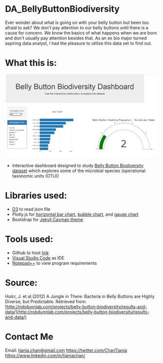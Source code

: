 # DA_BellyButtonBiodiversity

Ever wonder about what is going on with your belly button but been too afraid to ask? We don't pay attention to our belly buttons until there is a cause for concern. We know the basics of what happens when we are born and don't usually pay attention besides that. As an ex bio major turned aspiring data analyst, I had the pleasure to utilize this data set to find out. 

# What this is:
<img src = "https://github.com/tianiachan/DA_BellyButtonBiodiversity/blob/master/bellybuttonbiodiversityimg.JPG">

* Interactive dashboard designed to study [Belly Button Biodiversity dataset](http://robdunnlab.com/projects/belly-button-biodiversity/) which explores some of the microbial species
(operational taxonomic units (OTU))

# Libraries used:

* [D3](http://learnjsdata.com/read_data.html) to read json file
* Plotly.js for [horizontal bar chart](https://plotly.com/python/horizontal-bar-charts/), [bubble chart](https://plotly.com/python/bubble-charts/), and [gauge chart](https://plotly.com/python/gauge-charts/)
* Bootstrap for [Jekyll Cayman theme](https://jekyllthemes.io/theme/jekyll-cayman-theme)

# Tools used:

* Github to host [link](https://tianiachan.github.io/DA_BellyButtonBiodiversity/)
* [Visual Studio Code](https://code.visualstudio.com/) as IDE
* [Notepad++](https://notepad-plus-plus.org/downloads/) to view program requirements

# Source:
Hulcr, J. et al.(2012) A Jungle in There: Bacteria in Belly Buttons are Highly Diverse, but Predictable. Retrieved from: [http://robdunnlab.com/projects/belly-button-biodiversity/results-and-data/](http://robdunnlab.com/projects/belly-button-biodiversity/results-and-data/)

# Contact Me

Email: tiania.chan@gmail.com
https://twitter.com/ChanTiania
https://www.linkedin.com/in/tianiachan/
